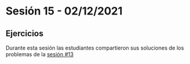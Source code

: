 # Sesión 15 - 02/12/2021

## Ejercicios

Durante esta sesión las estudiantes compartieron sus soluciones
de los problemas de la [sesión #13](./session-13.md)
